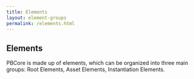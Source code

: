 ```yaml
---
title: Elements
layout: element-groups
permalink: /elements.html
---
```


<h2 class="green title">Elements</h2>

PBCore is made up of elements, which can be organized into three main groups: Root Elements, Asset Elements, Instantiation Elements.
